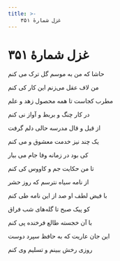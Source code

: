 ```yaml
---
title: >-
    غزل شمارهٔ ۳۵۱
---
```

# غزل شمارهٔ ۳۵۱

<div class="b" id="bn1"><div class="m1"><p>حاشا که من به موسم گل ترک می کنم</p></div>
<div class="m2"><p>من لاف عقل می‌زنم این کار کی کنم</p></div></div>
<div class="b" id="bn2"><div class="m1"><p>مطرب کجاست تا همه محصول زهد و علم</p></div>
<div class="m2"><p>در کار چنگ و بربط و آواز نی کنم</p></div></div>
<div class="b" id="bn3"><div class="m1"><p>از قیل و قال مدرسه حالی دلم گرفت</p></div>
<div class="m2"><p>یک چند نیز خدمت معشوق و می کنم</p></div></div>
<div class="b" id="bn4"><div class="m1"><p>کی بود در زمانه وفا جام می بیار</p></div>
<div class="m2"><p>تا من حکایت جم و کاووس کی کنم</p></div></div>
<div class="b" id="bn5"><div class="m1"><p>از نامه سیاه نترسم که روز حشر</p></div>
<div class="m2"><p>با فیض لطف او صد از این نامه طی کنم</p></div></div>
<div class="b" id="bn6"><div class="m1"><p>کو پیک صبح تا گله‌های شب فراق</p></div>
<div class="m2"><p>با آن خجسته طالع فرخنده پی کنم</p></div></div>
<div class="b" id="bn7"><div class="m1"><p>این جان عاریت که به حافظ سپرد دوست</p></div>
<div class="m2"><p>روزی رخش ببینم و تسلیم وی کنم</p></div></div>